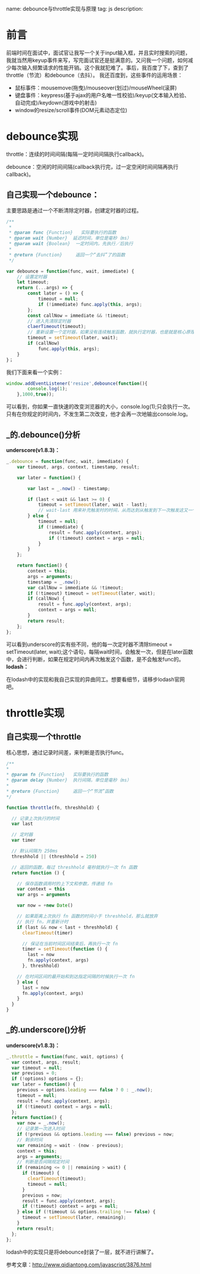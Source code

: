 name: debounce与throttle实现与原理
tag: js
description: 



# 前言
前端时间在面试中，面试官让我写一个关于input输入框，并且实时搜索的问题，我就当然用keyup事件来写，写完面试官还是挺满意的。又问我一个问题，如何减少每次输入频繁请求的性能开销。这个我就犯难了。事后，我百度了下，查到了throttle（节流）和debounce（去抖）。
我还百度到，这些事件的运用场景：

- 鼠标事件：mousemove(拖曳)/mouseover(划过)/mouseWheel(滚屏)
- 键盘事件：keypress(基于ajax的用户名唯一性校验)/keyup(文本输入检验、自动完成)/keydown(游戏中的射击)
- window的resize/scroll事件(DOM元素动态定位)

# debounce实现
throttle：连续的时间间隔(每隔一定时间间隔执行callback)。

debounce：空闲的时间间隔(callback执行完，过一定空闲时间间隔再执行callback)。

## 自己实现一个debounce：
主要思路是通过一个不断清除定时器，创建定时器的过程。
```javascript
/**
 *
 * @param func {Function}   实际要执行的函数
 * @param wait {Number}  延迟时间，单位是毫秒（ms）
 * @param wait {Boolean}  一定时间内，先执行／后执行
 * 
 * @return {Function}     返回一个“去抖”了的函数
 */

var debounce = function(func, wait, immediate) {
	// 设置定时器
	let timeout;
	return (...args) => {
		const later = () => {
			timeout = null;
			if (!immediate) func.apply(this, args);
		};
		const callNow = immediate && !timeout;
		// 进入先清除定时器 
		claerTimeout(timeout);
		// 重新设置一个定时器，如果没有连续触发函数，就执行定时器，也是就是核心原理
		timeout = setTimeout(later, wait);
		if (callNow) 
			func.apply(this, args);
	}
}；
```
我们下面来看一个实例：
```javascript
window.addEventListener('resize',debounce(function(){
    	console.log(1);
    },1000,true));
```
可以看到，你如果一直快速的改变浏览器的大小，console.log(1);只会执行一次。只有在你规定的时间内，不发生第二次改变，他才会再一次地输出console.log。

## _的.debounce()分析

**underscore(v1.8.3)：**
```javascript
_.debounce = function(func, wait, immediate) {
    var timeout, args, context, timestamp, result;

    var later = function() {

        var last = _.now() - timestamp;

        if (last < wait && last >= 0) {
            timeout = setTimeout(later, wait - last);
            // wait-last 用来补充触发时的时间，从而达到从触发到下一次触发这又一个设定的闭环时间。
        } else {
            timeout = null;
            if (!immediate) {
                result = func.apply(context, args);
                if (!timeout) context = args = null;
            }
        }
    };

    return function() {
        context = this;
        args = arguments;
        timestamp = _.now();
        var callNow = immediate && !timeout;
        if (!timeout) timeout = setTimeout(later, wait);
        if (callNow) {
            result = func.apply(context, args);
            context = args = null;
        }
        return result;
    };
};
```
可以看到underscore的实有些不同，他的每一次定时器不清除timeout = setTimeout(later, wait);这个语句，每隔wait时间，会触发一次，但是在later函数中，会进行判断，如果在规定时间内再次触发这个函数，是不会触发func的。
**lodash：**

在lodash中的实现和我自己实现的异曲同工。想要看细节，请移步lodash官网吧。
# throttle实现

## 自己实现一个throttle
核心思想，通过记录时间差，来判断是否执行func。
```javascript
/**
*
* @param fn {Function}   实际要执行的函数
* @param delay {Number}  执行间隔，单位是毫秒（ms）
*
* @return {Function}     返回一个“节流”函数
*/

function throttle(fn, threshhold) {

  // 记录上次执行的时间
  var last

  // 定时器
  var timer

  // 默认间隔为 250ms
  threshhold || (threshhold = 250)

  // 返回的函数，每过 threshhold 毫秒就执行一次 fn 函数
  return function () {

    // 保存函数调用时的上下文和参数，传递给 fn
    var context = this
    var args = arguments

    var now = +new Date()

    // 如果距离上次执行 fn 函数的时间小于 threshhold，那么就放弃
    // 执行 fn，并重新计时
    if (last && now < last + threshhold) {
      clearTimeout(timer)

      // 保证在当前时间区间结束后，再执行一次 fn
      timer = setTimeout(function () {
        last = now
        fn.apply(context, args)
      }, threshhold)

    // 在时间区间的最开始和到达指定间隔的时候执行一次 fn
    } else {
      last = now
      fn.apply(context, args)
    }
  }
}
```
## _的.underscore()分析

**underscore(v1.8.3)：**
```javascript
_.throttle = function(func, wait, options) {
  var context, args, result;
  var timeout = null;
  var previous = 0;
  if (!options) options = {};
  var later = function() {
    previous = options.leading === false ? 0 : _.now();
    timeout = null;
    result = func.apply(context, args);
    if (!timeout) context = args = null;
  };
  return function() {
    var now = _.now();
    // 记录第一次进入时间
    if (!previous && options.leading === false) previous = now;
    // 剩余时间
    var remaining = wait - (now - previous);
    context = this;
    args = arguments;
    // 判断是否间隔规定时间
    if (remaining <= 0 || remaining > wait) {
      if (timeout) {
        clearTimeout(timeout);
        timeout = null;
      }
      previous = now;
      result = func.apply(context, args);
      if (!timeout) context = args = null;
    } else if (!timeout && options.trailing !== false) {
      timeout = setTimeout(later, remaining);
    }
    return result;
  };
};
```
lodash中的实现只是将debounce封装了一层，就不进行讲解了。

参考文章：http://www.qidiantong.com/javascript/3876.html